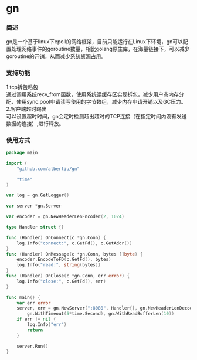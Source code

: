 # gn
### 简述
gn是一个基于linux下epoll的网络框架，目前只能运行在Linux下环境，gn可以配置处理网络事件的goroutine数量，相比golang原生库，在海量链接下，可以减少goroutine的开销，从而减少系统资源占用。
### 支持功能
1.tcp拆包粘包  
通过调用系统recv_from函数，使用系统读缓存区实现拆包，减少用户态内存分配，使用sync.pool申请读写使用的字节数组，减少内存申请开销以及GC压力。  
2.客户端超时踢出  
可以设置超时时间，gn会定时检测超出超时的TCP连接（在指定时间内没有发送数据的连接）,进行释放。
### 使用方式
```go
package main

import (
	"github.com/alberliu/gn"

	"time"
)

var log = gn.GetLogger()

var server *gn.Server

var encoder = gn.NewHeaderLenEncoder(2, 1024)

type Handler struct {}

func (Handler) OnConnect(c *gn.Conn) {
	log.Info("connect:", c.GetFd(), c.GetAddr())
}
func (Handler) OnMessage(c *gn.Conn, bytes []byte) {
	encoder.EncodeToFD(c.GetFd(), bytes)
	log.Info("read:", string(bytes))
}
func (Handler) OnClose(c *gn.Conn, err error) {
	log.Info("close:", c.GetFd(), err)
}

func main() {
	var err error
	server, err = gn.NewServer(":8080", Handler{}, gn.NewHeaderLenDecoder(2),
		gn.WithTimeout(5*time.Second), gn.WithReadBufferLen(10))
	if err != nil {
		log.Info("err")
		return
	}

	server.Run()
}
```
